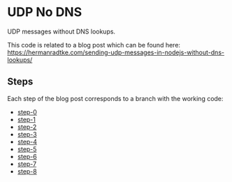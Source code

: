 # UDP No DNS

UDP messages without DNS lookups.

This code is related to a blog post which can be found here: https://hermanradtke.com/sending-udp-messages-in-nodejs-without-dns-lookups/

## Steps

Each step of the blog post corresponds to a branch with the working code:

- [step-0](https://github.com/hjr3/udp-no-dns/tree/step-0)
- [step-1](https://github.com/hjr3/udp-no-dns/tree/step-1)
- [step-2](https://github.com/hjr3/udp-no-dns/tree/step-2)
- [step-3](https://github.com/hjr3/udp-no-dns/tree/step-3)
- [step-4](https://github.com/hjr3/udp-no-dns/tree/step-4)
- [step-5](https://github.com/hjr3/udp-no-dns/tree/step-5)
- [step-6](https://github.com/hjr3/udp-no-dns/tree/step-6)
- [step-7](https://github.com/hjr3/udp-no-dns/tree/step-7)
- [step-8](https://github.com/hjr3/udp-no-dns/tree/step-8)
